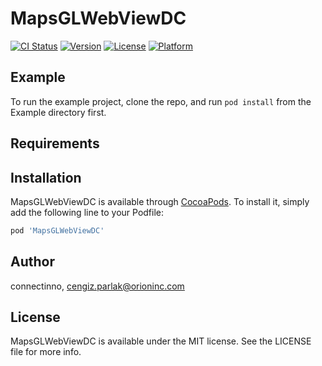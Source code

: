 # MapsGLWebViewDC

[![CI Status](https://img.shields.io/travis/connectinno/MapsGLWebViewDC.svg?style=flat)](https://travis-ci.org/connectinno/MapsGLWebViewDC)
[![Version](https://img.shields.io/cocoapods/v/MapsGLWebViewDC.svg?style=flat)](https://cocoapods.org/pods/MapsGLWebViewDC)
[![License](https://img.shields.io/cocoapods/l/MapsGLWebViewDC.svg?style=flat)](https://cocoapods.org/pods/MapsGLWebViewDC)
[![Platform](https://img.shields.io/cocoapods/p/MapsGLWebViewDC.svg?style=flat)](https://cocoapods.org/pods/MapsGLWebViewDC)

## Example

To run the example project, clone the repo, and run `pod install` from the Example directory first.

## Requirements

## Installation

MapsGLWebViewDC is available through [CocoaPods](https://cocoapods.org). To install
it, simply add the following line to your Podfile:

```ruby
pod 'MapsGLWebViewDC'
```

## Author

connectinno, cengiz.parlak@orioninc.com

## License

MapsGLWebViewDC is available under the MIT license. See the LICENSE file for more info.
